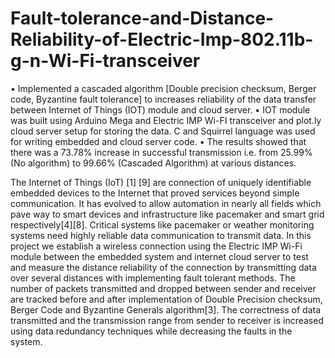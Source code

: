 # Fault-tolerance-and-Distance-Reliability-of-Electric-Imp-802.11b-g-n-Wi-Fi-transceiver
• Implemented a cascaded algorithm [Double precision checksum, Berger code, Byzantine fault tolerance] to increases reliability of the data transfer between Internet of Things (IOT) module and cloud server. • IOT module was built using Arduino Mega and Electric IMP Wi-FI transceiver and plot.ly cloud server setup for storing the data. C and Squirrel language was used for writing embedded and cloud server code. • The results showed that there was a 73.78% increase in successful transmission i.e. from 25.99% (No algorithm) to 99.66% (Cascaded Algorithm) at various distances.

The Internet of Things (IoT) [1] [9] are connection of uniquely identifiable embedded devices to the Internet that proved services beyond simple communication. It has evolved to allow automation in nearly all fields which pave way to smart devices and infrastructure like pacemaker and smart grid respectively[4][8]. Critical systems like pacemaker or weather monitoring systems need highly reliable data communication to transmit data. In this project we establish a wireless connection using the Electric IMP Wi-Fi module between the embedded system and internet cloud server to test and measure the distance reliability of the connection by transmitting data over several distances with implementing fault tolerant methods. The number of packets transmitted and dropped between sender and receiver are tracked before and after implementation of Double Precision checksum, Berger Code and Byzantine Generals algorithm[3]. The correctness of data transmitted and the transmission range from sender to receiver is increased using data redundancy techniques while decreasing the faults in the system.
